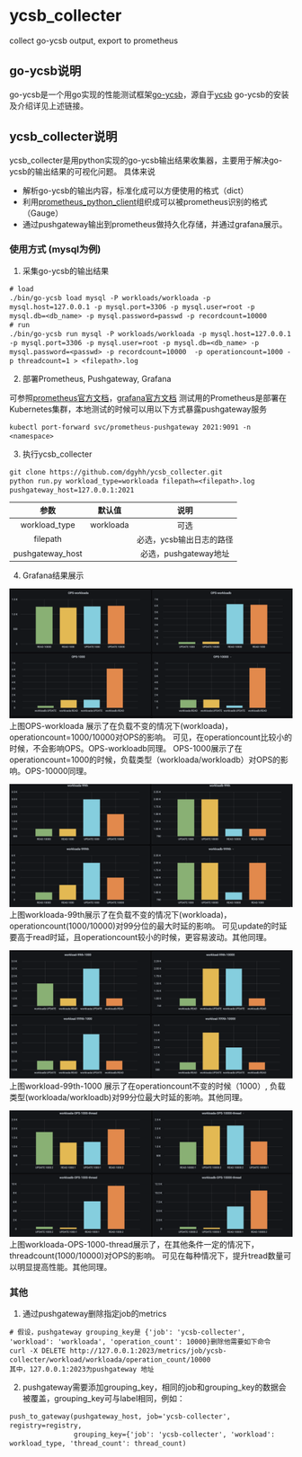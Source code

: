 # ycsb_collecter
collect go-ycsb output, export to prometheus

## go-ycsb说明
go-ycsb是一个用go实现的性能测试框架[go-ycsb](https://github.com/pingcap/go-ycsb)，源自于[ycsb](https://github.com/brianfrankcooper/YCSB)
go-ycsb的安装及介绍详见上述链接。

## ycsb_collecter说明
ycsb_collecter是用python实现的go-ycsb输出结果收集器，主要用于解决go-ycsb的输出结果的可视化问题。
具体来说
- 解析go-ycsb的输出内容，标准化成可以方便使用的格式（dict）
- 利用[prometheus_python_client](https://github.com/prometheus/client_python#counter)组织成可以被prometheus识别的格式（Gauge）
- 通过pushgateway输出到prometheus做持久化存储，并通过grafana展示。

### 使用方式 (mysql为例)
1. 采集go-ycsb的输出结果
```
# load
./bin/go-ycsb load mysql -P workloads/workloada -p mysql.host=127.0.0.1 -p mysql.port=3306 -p mysql.user=root -p mysql.db=<db_name> -p mysql.password=passwd -p recordcount=10000
# run
./bin/go-ycsb run mysql -P workloads/workloada -p mysql.host=127.0.0.1 -p mysql.port=3306 -p mysql.user=root -p mysql.db=<db_name> -p mysql.password=<passwd> -p recordcount=10000  -p operationcount=1000 -p threadcount=1 > <filepath>.log
```

2. 部署Prometheus, Pushgateway, Grafana

可参照[prometheus官方文档](https://github.com/prometheus/prometheus)，[grafana官方文档](https://github.com/grafana/grafana)
测试用的Prometheus是部署在Kubernetes集群，本地测试的时候可以用以下方式暴露pushgateway服务
```
kubectl port-forward svc/prometheus-pushgateway 2021:9091 -n <namespace>
```

3. 执行ycsb_collecter
```
git clone https://github.com/dgyhh/ycsb_collecter.git
python run.py workload_type=workloada filepath=<filepath>.log pushgateway_host=127.0.0.1:2021
```

| 参数|默认值|说明|
|:----:|:----:|:---------:|
|workload_type| workloada|可选|
|filepath||必选，ycsb输出日志的路径|
|pushgateway_host||必选，pushgateway地址|

4. Grafana结果展示

![avatar](./pictures/OPS-workloada.png)
上图OPS-workloada 展示了在负载不变的情况下(workloada)，operationcount=1000/10000对OPS的影响。
可见，在operationcount比较小的时候，不会影响OPS。OPS-workloadb同理。
OPS-1000展示了在operationcount=1000的时候，负载类型（workloada/workloadb）对OPS的影响。OPS-10000同理。

![avatar](./pictures/workloada-99th.png)
上图workloada-99th展示了在负载不变的情况下(workloada)，operationcount(1000/10000)对99分位的最大时延的影响。
可见update的时延要高于read时延，且operationcount较小的时候，更容易波动。其他同理。

![avatar](./pictures/workload-99th-1000.png)
上图workload-99th-1000 展示了在operationcount不变的时候（1000）, 负载类型(workloada/workloadb)对99分位最大时延的影响。其他同理。


![avatar](./pictures/workloada-OPS-1000-thread.png)
上图workloada-OPS-1000-thread展示了，在其他条件一定的情况下，threadcount(1000/10000)对OPS的影响。
可见在每种情况下，提升tread数量可以明显提高性能。其他同理。

### 其他
1. 通过pushgateway删除指定job的metrics
```
# 假设，pushgateway grouping_key是 {'job': 'ycsb-collecter', 'workload': 'workloada', 'operation_count': 10000}删除他需要如下命令
curl -X DELETE http://127.0.0.1:2023/metrics/job/ycsb-collecter/workload/workloada/operation_count/10000
其中，127.0.0.1:2023为pushgateway 地址
```

2. pushgateway需要添加grouping_key，相同的job和grouping_key的数据会被覆盖，grouping_key可与label相同，例如：
```
push_to_gateway(pushgateway_host, job='ycsb-collecter', registry=registry,
                grouping_key={'job': 'ycsb-collecter', 'workload': workload_type, 'thread_count': thread_count)
```